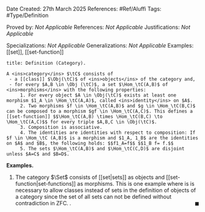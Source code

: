 <div class="topSpace"></div>

Date Created: 27th March 2025
References: #Ref/Aluffi 
Tags: #Type/Definition

Proved by: <i>Not Applicable</i>
References: <i>Not Applicable</i>
Justifications: <i>Not Applicable</i>

Specializations: <i>Not Applicable</i>
Generalizations: <i>Not Applicable</i>
Examples: [[set]], [[set-function]]

``` ad-Definition
title: Definition (Category).

A <ins>category</ins> $\tC$ consists of
 - a [[class]] $\Obj(\tC)$ of <ins>objects</ins> of the category and,
 - for every $A,B \in \Obj (\tC)$, a set $\Hom_\tC(A,B)$ of <ins>morphisms</ins> with the following properties:
	 1. For every object $A \in \Obj(\tC)$ exists at least one morphism $1_A \in \Hom_\tC(A,A)$, called <ins>identity</ins> on $A$.
	 2. Two morphisms $f \in \Hom_\tC(A,B)$ and $g \in \Hom_\tC(B,C)$ can be composed to a morphism $gf \in \Hom_\tC(A,C)$. This defines a [[set-function]] $$\Hom_\tC(A,B) \times \Hom_\tC(B,C) \to \Hom_\tC(A,C)$$ for every triple $A,B,C \in \Obj(\tC)$.
	 3. Composition is associative.
	 4. The identities are identities with respect to composition: If $f \in \Hom_\tC (A,B)$ is a morphism and $1_A, 1_B$ are the identities on $A$ and $B$, the following holds: $$f1_A=f$$ $$1_B f= f.$$
	 5. The sets $\Hom_\tC(A,B)$ and $\Hom_\tC(C,D)$ are disjoint unless $A=C$ and $B=D$.

```
**Examples.**
1. The category $\Set$ consists of [[set|sets]] as objects and [[set-function|set-functions]] as morphisms. This is one example where is is necessary to allow classes instead of sets in the definition of objects of a category since the set of all sets can not be defined without contradiction in ZFC.
<i>.</i><span style="float:right;">$\blacksquare$</span>